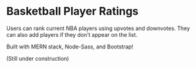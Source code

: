# Basketball Player Ratings
Users can rank current NBA players using upvotes and downvotes. They can also add players if they don't appear on the list.

Built with MERN stack, Node-Sass, and Bootstrap!

(Still under construction)
